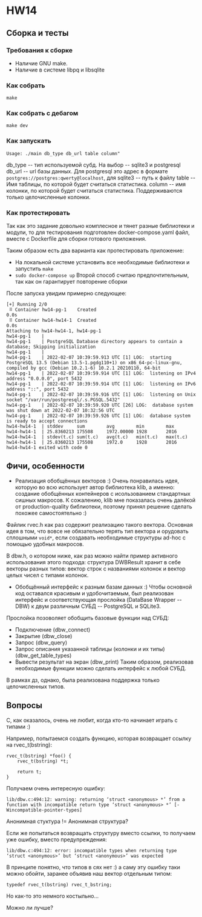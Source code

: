 # HW14
## Сборка и тесты
### Требования к сборке
* Наличие GNU make.
* Наличие в системе libpq и libsqlite
### Как собрать
```
make
```
### Как собрать с дебагом
```
make dev
```
### Как запускать
```
Usage: ./main db_type db_url table column"
```
db_type -- тип используемой субд. На выбор -- sqlite3 и postgresql
db_url -- url базы данных. Для postgresql это адрес в формате
`postgres://postgres:qwerty@localhost`, для sqlite3 -- путь к файлу
table -- Имя таблицы, по которой будет считаться статистика.
column -- имя колонки, по которой будет считаться статистика. Поддерживаются
только целочисленные колонки.
### Как протестировать
Так как это задание довольно комплесное и тянет разные библиотеки и модули, то для
тестирования подготовлен docker-compose.yaml файл, вместе с Dockerfile для
сборки готового приложения.

Таким образом есть два варианта как протестировать приложение:
* На локальной системе установить все необходимые библиотеки и запустить `make`
* `sudo docker-compose up`
Второй способ считаю предпочтительным, так как он гарантирует повторение сборки

После запуска увидим примерно следующее:
```
[+] Running 2/0
 ⠿ Container hw14-pg-1    Created                                                                       0.0s
 ⠿ Container hw14-hw14-1  Created                                                                       0.0s
Attaching to hw14-hw14-1, hw14-pg-1
hw14-pg-1    |
hw14-pg-1    | PostgreSQL Database directory appears to contain a database; Skipping initialization
hw14-pg-1    |
hw14-pg-1    | 2022-02-07 10:39:59.913 UTC [1] LOG:  starting PostgreSQL 13.5 (Debian 13.5-1.pgdg110+1) on x86_64-pc-linux-gnu, compiled by gcc (Debian 10.2.1-6) 10.2.1 20210110, 64-bit
hw14-pg-1    | 2022-02-07 10:39:59.914 UTC [1] LOG:  listening on IPv4 address "0.0.0.0", port 5432
hw14-pg-1    | 2022-02-07 10:39:59.914 UTC [1] LOG:  listening on IPv6 address "::", port 5432
hw14-pg-1    | 2022-02-07 10:39:59.916 UTC [1] LOG:  listening on Unix socket "/var/run/postgresql/.s.PGSQL.5432"
hw14-pg-1    | 2022-02-07 10:39:59.920 UTC [26] LOG:  database system was shut down at 2022-02-07 10:32:56 UTC
hw14-pg-1    | 2022-02-07 10:39:59.926 UTC [1] LOG:  database system is ready to accept connections
hw14-hw14-1  | stddev     sum        avg        min        max
hw14-hw14-1  | 25.8360213 175508     1972.00000 1928       2016
hw14-hw14-1  | stdev(t.c) sum(t.c)   avg(t.c)   min(t.c)   max(t.c)
hw14-hw14-1  | 25.8360213 175508     1972.0     1928       2016
hw14-hw14-1 exited with code 0
```
## Фичи, особенности
* Реализация обобщённых векторов :)
Очень понравилась идея, которую во всю использует автор библиотека klib, а именно:
создание обобщённых контейнеров с исользованием стандартных сишных макросов.
К сожалению, klib мне показалась очень далёкой от production-quality библиотеки,
поэтому принял решение сделать похожее самостоятельно :)

Файлик rvec.h как раз содержит реализацию такого вектора. Основная идея в том,
что вовсе не обязательно терять тип вектора и орудовать сплошными `void*`, если
создавать необходимые структуры ad-hoc с помощью удобных макросов.

В dbw.h, о котором ниже, как раз можно найти пример активного использования этого
подхода: структура DWBResult хранит в себе векторы разных типов: вектор строк с 
названиями колонок и вектор целых чисел с типами колонок.

* Обобщённый интерфейс к разным базам данных :)
Чтобы основной код оставался красивым и удобочитаемым, был реализован интерфейс 
и соответствующая прослойка (DataBase Wrapper -- DBW) к двум различным СУБД -- 
PostgreSQL и SQLite3.

Прослойка позоволяет обобщить базовые функции над СУБД:
* Подключение (dbw_connect)
* Закрытие (dbw_close)
* Запрос (dbw_query)
* Запрос описания указанной таблицы (колонки и их типы) (dbw_get_table_types)
* Вывести результат на экран (dbw_print)
Таким образом, реализовав необходимые функции можно сделать интерфейс к любой СУБД.

В рамках дз, однако, была реализована поддержка только целочисленных типов.

## Вопросы
C, как оказалось, очень не любит, когда кто-то начинает играть с типами :)

Например, попытаемся создать функцию, которая возвращает ссылку на rvec_t(bstring):
```
rvec_t(bstring) *foo() {
    rvec_t(bstring) *t;

    return t;
}
```
Получаем очень интересную ошибку:
```
lib/dbw.c:494:12: warning: returning ‘struct <anonymous> *’ from a function with incompatible return type ‘struct <anonymous> *’ [-Wincompatible-pointer-types]
```
Анонимная стуктура != Анонимная структура?

Если же попытаться возвращать структуру вместо ссылки, то получаем уже ошибку, вместо предупреждения:
```
lib/dbw.c:494:12: error: incompatible types when returning type ‘struct <anonymous>’ but ‘struct <anonymous>’ was expected
```

В принципе понятно, что типов в сях нет :) а саму эту ошибку таки можно обойти,
заранее объявив наш вектор отдельным типом:
```
typedef rvec_t(bstring) rvec_t_bstring;
```
Но как-то это немного костыльно...

Можно ли лучше?
